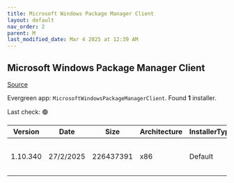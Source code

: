 ```yaml
---
title: Microsoft Windows Package Manager Client
layout: default
nav_order: 2
parent: M
last_modified_date: Mar 4 2025 at 12:39 AM
---
```


## Microsoft Windows Package Manager Client

[Source](https://docs.microsoft.com/en-us/windows/package-manager/)

Evergreen app: `MicrosoftWindowsPackageManagerClient`. Found **1** installer.

Last check: 🟢

| Version  | Date      | Size      | Architecture | InstallerType | Type       | URI                                                                                                                                                                                                                                                      |
| -------- | --------- | --------- | ------------ | ------------- | ---------- | -------------------------------------------------------------------------------------------------------------------------------------------------------------------------------------------------------------------------------------------------------- |
| 1.10.340 | 27/2/2025 | 226437391 | x86          | Default       | msixbundle | [https://github.com/microsoft/winget-cli/releases/download/v1.10.340/Microsoft.DesktopAppInstaller_8wekyb3d8bbwe.msixbundle](https://github.com/microsoft/winget-cli/releases/download/v1.10.340/Microsoft.DesktopAppInstaller_8wekyb3d8bbwe.msixbundle) |

